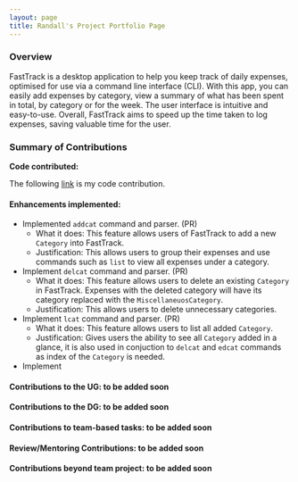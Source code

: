 ```yaml
---
layout: page
title: Randall's Project Portfolio Page
---
```


### Overview

FastTrack is a desktop application to help you keep track of daily expenses, optimised for use via a command line interface (CLI). With this app, you can easily add expenses by category, view a summary of what has been spent in total, by category or for the week. The user interface is intuitive and easy-to-use. Overall, FastTrack aims to speed up the time taken to log expenses, saving valuable time for the user.

### Summary of Contributions

**Code contributed:** 

The following [link](https://nus-cs2103-ay2223s2.github.io/tp-dashboard/?search=randallnhr&breakdown=true&sort=groupTitle+dsc&sortWithin=title&since=2023-02-17&timeframe=commit&mergegroup=&groupSelect=groupByRepos&checkedFileTypes=docs%7Efunctional-code%7Etest-code%7Eother) is my code contribution.

#### **Enhancements implemented:**
* Implemented `addcat` command and parser. (PR)
  * What it does: This feature allows users of FastTrack to add a new `Category` into FastTrack.
  * Justification: This allows users to group their expenses and use commands such as `list` to view all expenses under a category. 
* Implement `delcat` command and parser. (PR)
  * What it does: This feature allows users to delete an existing `Category` in FastTrack. Expenses with the deleted category will have its category replaced with the `MiscellaneuosCategory`.
  * Justification: This allows users to delete unnecessary categories. 
* Implement `lcat` command and parser. (PR)
  * What it does: This feature allows users to list all added `Category`.
  * Justification: Gives users the ability to see all `Category` added in a glance, it is also used in conjuction to `delcat` and `edcat` commands as index of the `Category` is needed.
* Implement

#### **Contributions to the UG:** to be added soon

#### **Contributions to the DG:** to be added soon

#### **Contributions to team-based tasks:** to be added soon

#### **Review/Mentoring Contributions:** to be added soon

#### **Contributions beyond team project:** to be added soon
